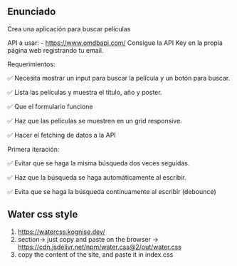 ## Enunciado

Crea una aplicación para buscar películas

API a usar: - https://www.omdbapi.com/
Consigue la API Key en la propia página web registrando tu email.

Requerimientos:

✅ Necesita mostrar un input para buscar la película y un botón para buscar.

✅ Lista las películas y muestra el título, año y poster.

✅ Que el formulario funcione

✅ Haz que las películas se muestren en un grid responsive.

✅ Hacer el fetching de datos a la API

Primera iteración:

✅ Evitar que se haga la misma búsqueda dos veces seguidas.

✅ Haz que la búsqueda se haga automáticamente al escribir.

✅ Evita que se haga la búsqueda continuamente al escribir (debounce)

## Water css style

1. https://watercss.kognise.dev/
2. section-><link rel="stylesheet" href="https://cdn.jsdelivr.net/npm/water.css@2/out/water.css"> just copy and paste on the browser -> https://cdn.jsdelivr.net/npm/water.css@2/out/water.css
3. copy the content of the site, and paste it in index.css
